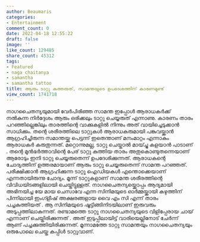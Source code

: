 ```yaml
---
author: Beaumaris
categories:
- Entertainment
comment_count: 0
date: 2022-04-18 12:55:22
draft: false
image: ''
like_count: 129485
share_count: 45312
tags:
- Featured
- naga chaitanya
- samantha
- samantha tattoo
title: ആരും ടാറ്റു കുത്തരുത്, സാമന്തയുടെ ഉപദേശത്തിന് കാരണമുണ്ട്
view_count: 1741718
---
```


നാഗചൈതന്യയുമായി വേർപിരിഞ്ഞ സാമന്ത ഇപ്പോൾ ആരാധകർക്ക് നൽകുന്ന നിർദ്ദേശം ആരും ഒരിക്കലും ടാറ്റു ചെയ്യരുത് എന്നാണു. കാരണം താരം പറഞ്ഞില്ലെങ്കിലും താരത്തിന്റെ വാക്കുകളിൽ നിന്നും അത് വായിച്ചെടുക്കാൻ സാധിക്കും. തന്റെ ശരീരത്തിലെ ടാറ്റുകൾ ആരാധകരുമായി പങ്കുവയ്ക്കാൻ ആഗ്രഹിച്ചിരുന്ന സമാന്തയ്ക്കു പെട്ടന്ന് ഇതെന്താണ് മനംമാറ്റം എന്നാകും ആരാധകർ കരുതുന്നത്. മറ്റൊന്നുമല്ല, ടാറ്റു ചെയ്താൽ മായ്ച്ചു കളയാൻ പാടാണ് . തന്റെ മുൻഭർത്താവിന്റെ പേര് ടാറ്റു കുത്തിയ താരം അതുകൊണ്ടുതന്നെയാണ് ആരോടും ഇനി ടാറ്റു ചെയ്യരുതെന്ന് ഉപദേശിക്കുന്നത്. ആരാധകന്റെ ചോദ്യത്തിന് ഉത്തരമായാണ് ആരും ടാറ്റൂ ചെയ്യരുതെന്ന് സാമന്ത പറഞ്ഞത്. പരീക്ഷിക്കാൻ ആഗ്രഹിക്കുന്ന ടാറ്റൂ ഐഡിയകൾ എന്തൊക്കെയാണ് എന്നതായിരുന്നു ചോദ്യം. മൂന്ന് ടാറ്റൂകളാണ് സാമന്ത ശരീരത്തിന്റെ വിവിധയിടങ്ങളിലായി ചെയ്തിട്ടുള്ളത്. നാഗചൈതന്യയ്ക്കൊപ്പം ആദ്യമായി അഭിനയിച്ച യേ മായ ചെസാവേ എന്ന സിനിമയുടെ ഓർമ്മയ്ക്കായി കഴുത്തിന് പിന്നിലായി ഇംഗ്ളീഷ് അക്ഷരങ്ങളായ വൈ എം സി എന്ന് താരം പച്ചകുത്തിയത് . ആ സിനിമയുടെ ഷൂട്ടിങ്ങിനിടയിലാണ് ഇരുവരും അടുപ്പത്തിലാകുന്നത്. രണ്ടാമത്തെ ടാറ്റൂ നാഗചൈതന്യയുടെ വിളിപ്പേരായ ചായ് എന്നാണ് ചെയ്തിരിക്കുന്നത് . അത് ഇടുപ്പിലായിട്ട് വാരിയെല്ലിനോട് ചേർന്ന് ആണ് പച്ചക്കുത്തിയിരിക്കുന്നത്. മൂന്നാമത്തേ ടാറ്റു സാമന്തയും നാഗചൈതന്യയും ഒരുപോലെ ചെയ്ത കപ്പിൾ ടാറ്റൂവാണ്.